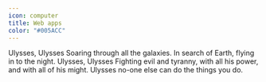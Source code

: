 ```yaml
---
icon: computer
title: Web apps
color: "#005ACC"
---
```


Ulysses, Ulysses Soaring through all the galaxies. In search of Earth, flying in to the night. Ulysses, Ulysses Fighting evil and tyranny, with all his power, and with all of his might. Ulysses no-one else can do the things you do.
